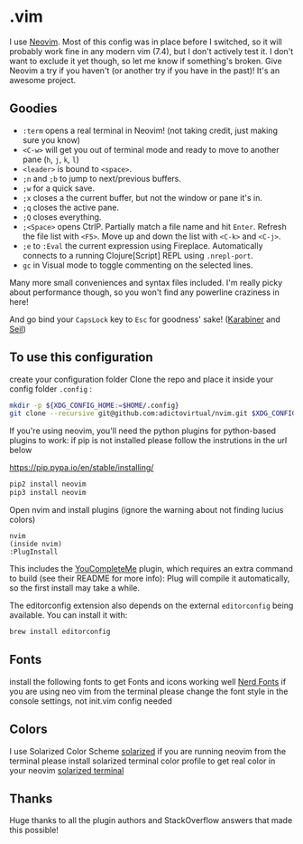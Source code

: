 .vim
====

I use [Neovim](http://neovim.io).  Most of this config was in place before I switched, so it will probably work fine in any modern vim (7.4), but I don't actively test it.  I don't want to exclude it yet though, so let me know if something's broken.
Give Neovim a try if you haven't (or another try if you have in the past)!  It's an awesome project.


Goodies
----
* `:term` opens a real terminal in Neovim! (not taking credit, just making sure you know)
* `<C-w>` will get you out of terminal mode and ready to move to another pane (`h`, `j`, `k`, `l`)
* `<leader>` is bound to `<space>`.
* `;n` and `;b` to jump to next/previous buffers.
* `;w` for a quick save.
* `;x` closes a the current buffer, but not the window or pane it's in.
* `;q` closes the active pane.
* `;Q` closes everything.
* `;<Space>` opens CtrlP.  Partially match a file name and hit `Enter`.  Refresh the file list with `<F5>`.  Move up and down the list with `<C-k>` and `<C-j>`.
* `;e` to `:Eval` the current expression using Fireplace.  Automatically connects to a running Clojure[Script] REPL using `.nrepl-port`.
* `gc` in Visual mode to toggle commenting on the selected lines.

Many more small conveniences and syntax files included.  I'm really picky about performance though, so you won't find any powerline craziness in here!

And go bind your `CapsLock` key to `Esc` for goodness' sake! ([Karabiner](https://pqrs.org/osx/karabiner/) and [Seil](https://pqrs.org/osx/karabiner/seil.html.en))


To use this configuration
----
create your configuration folder
Clone the repo and place it inside your config folder `.config` :
```sh
mkdir -p ${XDG_CONFIG_HOME:=$HOME/.config}
git clone --recursive git@github.com:adictovirtual/nvim.git $XDG_CONFIG_HOME/nvim
```

If you're using neovim, you'll need the python plugins for python-based plugins to work:
if pip is not installed please follow the instrutions in the url  below

https://pip.pypa.io/en/stable/installing/

```sh
pip2 install neovim
pip3 install neovim
```

Open nvim and install plugins (ignore the warning about not finding lucius colors)
```
nvim
(inside nvim)
:PlugInstall
```

This includes the [YouCompleteMe](https://github.com/Valloric/YouCompleteMe) plugin, which requires an extra command to build (see their README for more info):
Plug will compile it automatically, so the first install may take a while.

The editorconfig extension also depends on the external `editorconfig` being available.  You can install it with:
```sh
brew install editorconfig
```


Fonts
----
install the following fonts to get Fonts and icons working well  [Nerd Fonts](https://github.com/ryanoasis/nerd-fonts#usage) if you are using neo vim from the terminal please change the font style in the console settings, not init.vim config needed


Colors
----
I use Solarized Color Scheme [solarized](https://github.com/altercation/vim-colors-solarized) if you are running neovim from the terminal please install solarized terminal color profile to get real color in your neovim [solarized terminal](https://github.com/tomislav/osx-terminal.app-colors-solarized)

Thanks
----
Huge thanks to all the plugin authors and StackOverflow answers that made this possible!

